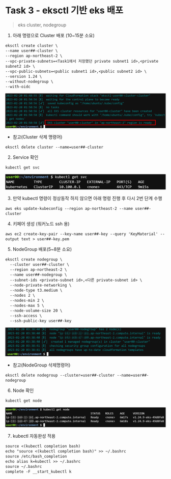 # Task 3 - eksctl 기반 eks 배포

> eks cluster, nodegroup

1. 아래 명령으로 Cluster 배포 (10~15분 소요)

```
eksctl create cluster \
--name user##-cluster \
--region ap-northeast-2 \
--vpc-private-subnets=<Task1에서 저장했던 private subnet1 id>,<private subnet2 id> \
--vpc-public-subnets=<public subnet1 id>,<public subnet2 id> \
--version 1.24 \
--without-nodegroup \
--with-oidc
```

![](../img/L1T3-1.png)

* 참고(Cluster 삭제 명령어)

```
eksctl delete cluster --name=user##-cluster
```

2. Service 확인 
```
kubectl get svc
```

![](../img/L1T3-2.png)

3. 만약 kubectl 명령이 정상동작 하지 않으면 아래 명령 진행 후 다시 2번 단계 수행
```
aws eks update-kubeconfig --region ap-northeast-2 --name user##-cluster
```

4. 키페어 생성 (워커노드 ssh 용)
```
aws ec2 create-key-pair --key-name user##-key --query 'KeyMaterial' --output text > user##-key.pem
```

5. NodeGroup 배포(5~8분 소요)
```
eksctl create nodegroup \
  --cluster user##-cluster \
  --region ap-northeast-2 \
  --name user##-nodegroup \
  --subnet-ids <private-subnet id>,<다른 private-subnet id> \
  --node-private-networking \
  --node-type t3.medium \
  --nodes 2 \
  --nodes-min 2 \
  --nodes-max 5 \
  --node-volume-size 20 \
  --ssh-access \
  --ssh-public-key user##-key
```

![](../img/L1T3-5.png)

* 참고(NodeGroup 삭제명령어)
```
eksctl delete nodegroup --cluster=user##-cluster --name=user##-nodegroup
```



6. Node 확인
```
kubectl get node
```

![](../img/L1T3-6.png)

7. kubectl 자동완성 적용
```
source <(kubectl completion bash)
echo "source <(kubectl completion bash)" >> ~/.bashrc
source /etc/bash_completion
echo alias k=kubectl >> ~/.bashrc
source ~/.bashrc
complete -F __start_kubectl k
```





